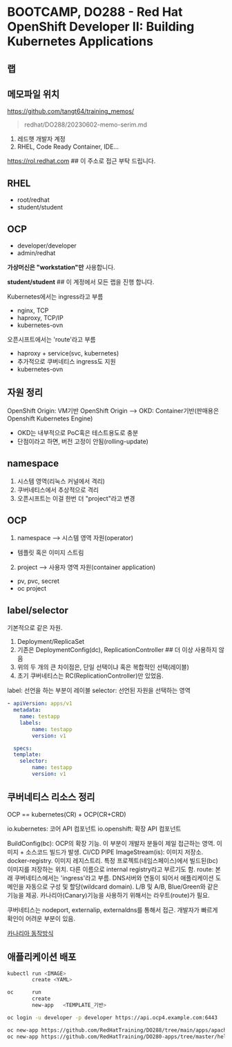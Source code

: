 # BOOTCAMP, DO288 - Red Hat OpenShift Developer II: Building Kubernetes Applications

## 랩

메모파일 위치
---
https://github.com/tangt64/training_memos/
>redhat/DO288/20230602-memo-serim.md

1. 레드햇 개발자 계정
2. RHEL, Code Ready Container, IDE...

https://rol.redhat.com    ## 이 주소로 접근 부탁 드립니다.


## RHEL
- root/redhat
- student/student

## OCP
- developer/developer
- admin/redhat

**가상머신은 "workstation"만** 사용합니다.

**student/student** ## 이 계정에서 모든 랩을 진행 합니다.


Kubernetes에서는 ingress라고 부름
- nginx, TCP
- haproxy, TCP/IP
- kubernetes-ovn

오픈시프트에서는 'route'라고 부름
- haproxy + service(svc, kubernetes)
- 추가적으로 쿠버네티스 ingress도 지원
- kubernetes-ovn


## 자원 정리

OpenShift Origin: VM기반
OpenShift Origin --> OKD: Container기반(판매용은 Openshift Kubernetes Engine)

- OKD는 내부적으로 PoC혹은 테스트용도로 충분
- 단점이라고 하면, 버전 고정이 안됨(rolling-update)

namespace
---
1. 시스템 영역(리눅스 커널에서 격리)
2. 쿠버네티스에서 추상적으로 격리
3. 오픈시프트는 이걸 한번 더 "project"라고 변경

OCP
---
1. namespace --> 시스템 영역 자원(operator)
- 템플릿 혹은 이미지 스트림

2. project   --> 사용자 영역 자원(container application)
- pv, pvc, secret
- oc project 

label/selector
---
기본적으로 같은 자원.

1. Deployment/ReplicaSet
2. 기존은 DeploymentConfig(dc), ReplicationController  ## 더 이상 사용하지 않음
3. 위의 두 개의 큰 차이점은, 단일 선택이냐 혹은 복합적인 선택(레이블)
4. 초기 쿠버네티스는 RC(ReplicationController)만 있었음.

label: 선언을 하는 부분이 레이블
selector: 선언된 자원을 선택하는 영역

```yaml
- apiVersion: apps/v1
  metadata:
  	name: testapp
  	labels:
  		name: testapp
  		version: v1

  specs:
  template:
  	selector:
  		name: testapp
  		version: v1
```

## 쿠버네티스 리소스 정리

OCP == kubernetes(CR) + OCP(CR+CRD)

io.kubernetes: 코어 API 컴포넌트
io.openshift: 확장 API 컴포넌트

BuildConfig(bc): OCP의 확장 기능. 이 부분이 개발자 분들이 제일 접근하는 영역. 이미지 + 소스코드 빌드가 발생. CI/CD PIPE
ImageStream(is): 이미지 저장소. docker-registry. 이미지 레지스트리. 특정 프로젝트(네임스페이스)에서 빌드된(bc) 이미지를 저장하는 위치. 다른 이름으로 internal registry라고 부르기도 함. 
route: 본래 쿠버네티스에서는 'ingress'라고 부름. DNS서버와 연동이 되어서 애플리케이션 도메인을 자동으로 구성 및 할당(wildcard domain). L/B 및 A/B, Blue/Green와 같은 기능을 제공. 카나리아(Canary)기능을 사용하기 위해서는 라우트(route)가 필요. 


쿠버네티스는 nodeport, externalip, externaldns를 통해서 접근. 개발자가 빠르게 확인이 어려운 부분이 있음. 

[카나리아 동작방식](https://developer.harness.io/docs/continuous-delivery/deploy-srv-diff-platforms/kubernetes/kubernetes-executions/create-a-kubernetes-canary-deployment/)


## 애플리케이션 배포

```bash
kubectl run <IMAGE>
        create <YAML>

oc      run
        create
        new-app   <TEMPLATE_기반>     

oc login -u developer -p developer https://api.ocp4.example.com:6443

oc new-app https://github.com/RedHatTraining/DO288/tree/main/apps/apache-httpd            
oc new-app https://github.com/RedHatTraining/DO280-apps/tree/master/hello-world-nginx
```